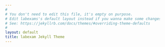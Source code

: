 ```yaml
---
#
# You don't need to edit this file, it's empty on purpose.
# Edit labexams's default layout instead if you wanna make some changes
# See: https://jekyllrb.com/docs/themes/#overriding-theme-defaults
#
layout: default
title: labexam Jekyll Theme
---
```


